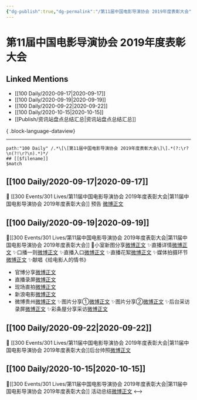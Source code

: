 ```yaml
---
{"dg-publish":true,"dg-permalink":"/第11届中国电影导演协会 2019年度表彰大会","permalink":"/第11届中国电影导演协会 2019年度表彰大会/","created":"2023-04-07T22:11:18.000+08:00","updated":"2023-04-10T16:28:26.000+08:00"}
---
```


# 第11届中国电影导演协会 2019年度表彰大会

## Linked Mentions
- [[100 Daily/2020-09-17\|2020-09-17]]
- [[100 Daily/2020-09-19\|2020-09-19]]
- [[100 Daily/2020-09-22\|2020-09-22]]
- [[100 Daily/2020-10-15\|2020-10-15]]
- [[Publish/资讯站盘点总结汇总\|资讯站盘点总结汇总]]

{ .block-language-dataview}

---

```expander
path:"100 Daily" /.*\[\[第11届中国电影导演协会 2019年度表彰大会\]\].*(?:\r?\n(?!\r?\n).*)*/
## [[$filename]]
$match
```
## [[100 Daily/2020-09-17\|2020-09-17]]
💫 [[300 Events/301 Lives/第11届中国电影导演协会 2019年度表彰大会\|第11届中国电影导演协会 2019年度表彰大会]] 预告 [微博正文](https://m.weibo.cn/6466290670/4550232975083729)
## [[100 Daily/2020-09-19\|2020-09-19]]
💫[[300 Events/301 Lives/第11届中国电影导演协会 2019年度表彰大会\|第11届中国电影导演协会 2019年度表彰大会]]
💫小室新图分享[微博正文](https://m.weibo.cn/6466290670/4550954067960278)
✨直播详情[微博正文](https://m.weibo.cn/6466290670/4550658516335278)
✨口播一则[微博正文](https://m.weibo.cn/6466290670/4550868499959325)
✨直播入口[微博正文](https://m.weibo.cn/6466290670/4550902323092330)
✨直播花絮[微博正文](https://m.weibo.cn/6466290670/4550913257901476)
✨媒体拍摄环节[微博正文](https://m.weibo.cn/6466290670/4550906845069707)
✨献唱《给电影人的情书》
- 官博分享[微博正文](https://m.weibo.cn/1898596717/4550944271108299)
- 直播录屏[微博正文](https://m.weibo.cn/6466290670/4550936029040053)
- 现场直拍[微博正文](https://m.weibo.cn/6466290670/4550936347284018)
- 新浪电影[微博正文](https://m.weibo.cn/6466290670/4550940948434060)
- 微博贵州[微博正文](https://m.weibo.cn/6466290670/4550989744440809)
✨图片分享①[微博正文](https://m.weibo.cn/6466290670/4550945381552550)
✨图片分享②[微博正文](https://m.weibo.cn/6466290670/4550976192646309)
✨后台采访录屏[微博正文](https://m.weibo.cn/6466290670/4550947562853709)
✨彩条屋分享采访[微博正文](https://m.weibo.cn/6466290670/4550991187813485)
## [[100 Daily/2020-09-22\|2020-09-22]]
🎵 [[300 Events/301 Lives/第11届中国电影导演协会 2019年度表彰大会\|第11届中国电影导演协会 2019年度表彰大会]]后台帅照[微博正文](https://m.weibo.cn/6466290670/4551940178707389)
## [[100 Daily/2020-10-15\|2020-10-15]]
💫[[300 Events/301 Lives/第11届中国电影导演协会 2019年度表彰大会\|第11届中国电影导演协会 2019年度表彰大会]] 活动总结[微博正文](https://m.weibo.cn/6466290670/4560373418037303)
<-->